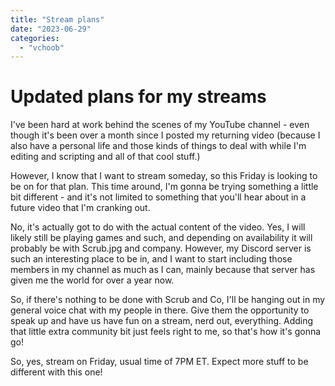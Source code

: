 ```yaml
---
title: "Stream plans"
date: "2023-06-29"
categories: 
  - "vchoob"
---
```


# Updated plans for my streams

I've been hard at work behind the scenes of my YouTube channel - even though it's been over a month since I posted my returning video (because I also have a personal life and those kinds of things to deal with while I'm editing and scripting and all of that cool stuff.)

However, I know that I want to stream someday, so this Friday is looking to be on for that plan. This time around, I'm gonna be trying something a little bit different - and it's not limited to something that you'll hear about in a future video that I'm cranking out.

No, it's actually got to do with the actual content of the video. Yes, I will likely still be playing games and such, and depending on availability it will probably be with Scrub.jpg and company. However, my Discord server is such an interesting place to be in, and I want to start including those members in my channel as much as I can, mainly because that server has given me the world for over a year now.

So, if there's nothing to be done with Scrub and Co, I'll be hanging out in my general voice chat with my people in there. Give them the opportunity to speak up and have us have fun on a stream, nerd out, everything. Adding that little extra community bit just feels right to me, so that's how it's gonna go!

So, yes, stream on Friday, usual time of 7PM ET. Expect more stuff to be different with this one!
